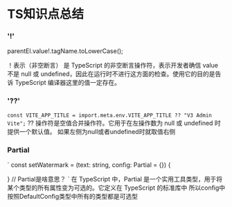 # TS知识点总结
### '!'
parentEl.value!.tagName.toLowerCase();

！表示（非空断言） 是 TypeScript 的非空断言操作符，表示开发者确信 value 不是 null 或 undefined，因此在运行时不进行这方面的检查。使用它的目的是告诉 TypeScript 编译器这里的值一定存在。 

### '??'
`
const VITE_APP_TITLE = import.meta.env.VITE_APP_TITLE ?? "V3 Admin Vite";
`
?? 操作符是空值合并操作符。它用于在左操作数为 null 或 undefined 时提供一个默认值。
如果左侧为null或者undefined时就取值右侧

### Partial
`
 const setWatermark = (text: string, config: Partial<DefaultConfig> = {}) {

 } // Partial是啥意思？
 `
 在 TypeScript 中，Partial 是一个实用工具类型，用于将某个类型的所有属性变为可选的。它定义在 TypeScript 的标准库中
 所以config中按照DefaultConfig类型中所有的类型都是可选型
